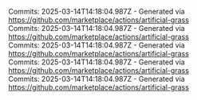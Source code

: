 Commits: 2025-03-14T14:18:04.987Z - Generated via https://github.com/marketplace/actions/artificial-grass
<br>
Commits: 2025-03-14T14:18:04.987Z - Generated via https://github.com/marketplace/actions/artificial-grass
<br>
Commits: 2025-03-14T14:18:04.987Z - Generated via https://github.com/marketplace/actions/artificial-grass
<br>
Commits: 2025-03-14T14:18:04.987Z - Generated via https://github.com/marketplace/actions/artificial-grass
<br>
Commits: 2025-03-14T14:18:04.987Z - Generated via https://github.com/marketplace/actions/artificial-grass
<br>
